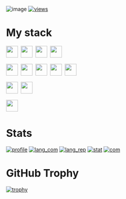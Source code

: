 ![image](https://user-images.githubusercontent.com/93442793/193453255-0b4e2cf5-d759-4752-9423-43b2ebe32bba.png)
[![views](https://komarev.com/ghpvc/?username=notjik&color=bf91f3&style=flat)](https://komarev.com/ghpvc/?username=notjik&color=bf91f3&style=flat)
# My stack

<p class="languages">
<a href="https://www.python.org/"><img height="32" width="32" src="https://cdn.simpleicons.org/python/bf91f3"/></a>&nbsp;
<a href="https://isocpp.org/"><img height="32" width="32" src="https://cdn.simpleicons.org/cplusplus/bf91f3"/></a>&nbsp;
<a href="https://www.w3.org/html/"><img height="32" width="32" src="https://cdn.simpleicons.org/html5/bf91f3"/></a>&nbsp;
<a href="https://www.w3.org/Style/CSS/"><img height="32" width="32" src="https://cdn.simpleicons.org/css3/bf91f3"/></a>&nbsp;
</p>

<p class="frameworks">
<a href="https://git-scm.com/"><img height="32" width="32" src="https://cdn.simpleicons.org/git/bf91f3"/></a>&nbsp;
<a href="https://www.djangoproject.com/"><img height="32" width="32" src="https://cdn.simpleicons.org/django/bf91f3"/></a>&nbsp;
<a href="https://www.qt.io/"><img height="32" width="32" src="https://cdn.simpleicons.org/qt/bf91f3"/></a>&nbsp;
<a href="https://flask.palletsprojects.com/"><img height="32" width="32" src="https://cdn.simpleicons.org/flask/bf91f3"/></a>&nbsp;
<a href="https://getbootstrap.com/"><img height="32" width="32" src="https://cdn.simpleicons.org/bootstrap/bf91f3"/></a>&nbsp;
</p>

<p class="databases">
<a href="https://www.postgresql.org/"><img height="32" width="32" src="https://cdn.simpleicons.org/postgresql/bf91f3"/></a>&nbsp;
<a href="https://www.sqlite.org/"><img height="32" width="32" src="https://cdn.simpleicons.org/sqlite/bf91f3"/></a>&nbsp;
</p>

<p class="utils">
<a href="https://pypi.org/project/googletrans/"><img height="32" width="32" src="https://cdn.simpleicons.org/googletranslate/bf91f3"/></a>&nbsp;
</p>

# Stats
[![profile](https://github-profile-summary-cards.vercel.app/api/cards/profile-details?username=notjik&theme=tokyonight)](https://github-profile-summary-cards.vercel.app/api/cards/profile-details?username=notjik&theme=tokyonight)
[![lang_com](https://github-profile-summary-cards.vercel.app/api/cards/most-commit-language?username=notjik&theme=tokyonight)](https://github-profile-summary-cards.vercel.app/api/cards/most-commit-language?username=notjik&theme=tokyonight)
[![lang_rep](https://github-profile-summary-cards.vercel.app/api/cards/repos-per-language?username=notjik&theme=tokyonight)](https://github-profile-summary-cards.vercel.app/api/cards/repos-per-language?username=notjik&theme=tokyonight)
[![stat](https://github-profile-summary-cards.vercel.app/api/cards/stats?username=notjik&theme=tokyonight)](https://github-profile-summary-cards.vercel.app/api/cards/stats?username=notjik&theme=tokyonight)
[![com](https://github-profile-summary-cards.vercel.app/api/cards/productive-time?username=notjik&theme=tokyonight)](https://github-profile-summary-cards.vercel.app/api/cards/productive-time?username=notjik&theme=tokyonight)
# GitHub Trophy
[![trophy](https://github-profile-trophy.vercel.app/?username=notjik&theme=tokyonight)](https://github-profile-trophy.vercel.app/?username=notjik&theme=tokyonight)

